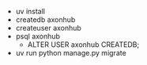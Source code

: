 - uv install
- createdb axonhub
- createuser axonhub
- psql axonhub
  - ALTER USER axonhub CREATEDB;
- uv run python manage.py migrate
